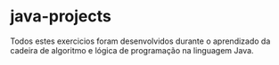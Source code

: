 # java-projects

Todos estes exercicios foram desenvolvidos durante o aprendizado da cadeira de algoritmo e lógica de programação na linguagem Java.

